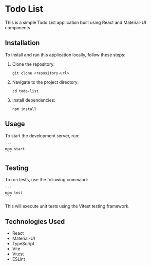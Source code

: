 # Todo List

This is a simple Todo List application built using React and Material-UI components.

## Installation

To install and run this application locally, follow these steps:

1. Clone the repository:

   ```
   git clone <repository-url>
   ```

2. Navigate to the project directory:

   ```
   cd todo-list
   ```

3. Install dependencies:

   ```
   npm install
   ```

## Usage

To start the development server, run:

    ```
    npm start
    ```

## Testing

To run tests, use the following command:

    ```
    npm test
    ```

This will execute unit tests using the Vitest testing framework.

## Technologies Used

- React
- Material-UI
- TypeScript
- Vite
- Vitest
- ESLint
